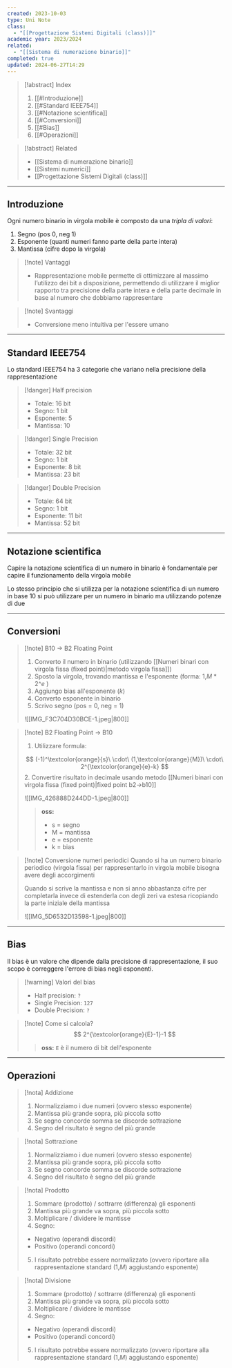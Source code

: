 ```yaml
---
created: 2023-10-03
type: Uni Note
class:
  - "[[Progettazione Sistemi Digitali (class)]]"
academic year: 2023/2024
related:
  - "[[Sistema di numerazione binario]]"
completed: true
updated: 2024-06-27T14:29
---
```

>[!abstract] Index
>1. [[#Introduzione]]
>2. [[#Standard IEEE754]]
>3. [[#Notazione scientifica]]
>4. [[#Conversioni]]
>5. [[#Bias]]
>6. [[#Operazioni]]

>[!abstract] Related
>- [[Sistema di numerazione binario]]
>- [[Sistemi numerici]]
>- [[Progettazione Sistemi Digitali (class)]]

---
## Introduzione

Ogni numero binario in virgola mobile è composto da una *tripla di valori*:
1. Segno (pos 0, neg 1)
2. Esponente (quanti numeri fanno parte della parte intera)
3. Mantissa (cifre dopo la virgola)

>[!note] Vantaggi
>- Rappresentazione mobile permette di ottimizzare al massimo l’utilizzo dei bit a disposizione, permettendo di utilizzare il miglior rapporto tra precisione della parte intera e della parte decimale in base al numero che dobbiamo rappresentare

>[!note] Svantaggi
>- Conversione meno intuitiva per l'essere umano

---
## Standard IEEE754

Lo standard IEEE754 ha 3 categorie che variano nella precisione della rappresentazione

>[!danger] Half precision
>- Totale: 16 bit
>- Segno: 1 bit
>- Esponente: 5
>- Mantissa: 10

>[!danger]  Single Precision
>- Totale: 32 bit
>- Segno: 1 bit
>- Esponente: 8 bit
>- Mantissa: 23 bit

>[!danger]  Double Precision
>- Totale: 64 bit
>- Segno: 1 bit
>- Esponente: 11 bit
>- Mantissa: 52 bit

---
## Notazione scientifica

Capire la notazione scientifica di un numero in binario è fondamentale per capire il funzionamento della virgola mobile

Lo stesso principio che si utilizza per la notazione scientifica di un numero in base 10 si può utilizzare per un numero in binario ma utilizzando potenze di due

---
## Conversioni

>[!note] B10 -> B2 Floating Point
>1. Converto il numero in binario (utilizzando [[Numeri binari con virgola fissa (fixed point)|metodo virgola fissa]])
>2. Sposto la virgola, trovando mantissa e l'esponente (forma: 1,*M* \* 2^*e* )
>3. Aggiungo bias all'esponente (*k*)
>4. Converto esponente in binario
>5. Scrivo segno (pos = 0, neg = 1)
>
>![[IMG_F3C704D30BCE-1.jpeg|800]]

>[!note] B2 Floating Point -> B10
>1. Utilizzare formula: 
>
>$$
>(-1)^\textcolor{orange}{s}\ \cdot\ (1,\textcolor{orange}{M})\ \cdot\ 2^{\textcolor{orange}{e}-k}
>$$
>2. Convertire risultato in decimale usando metodo [[Numeri binari con virgola fissa (fixed point)|fixed point b2->b10]]
>
>![[IMG_426888D244DD-1.jpeg|800]]
>
>>**oss:**
>>- s = segno
>>- M = mantissa
>>- e = esponente
>>- k = bias

>[!note] Conversione numeri periodici
>Quando si ha un numero binario periodico (virgola fissa) per rappresentarlo in virgola mobile bisogna avere degli accorgimenti
>
>Quando si scrive la mantissa e non si anno abbastanza cifre per completarla invece di estenderla con degli zeri va estesa ricopiando la parte iniziale della mantissa
>
>![[IMG_5D6532D13598-1.jpeg|800]]

---
## Bias

Il bias è un valore che dipende dalla precisione di rappresentazione, il suo scopo è correggere l'errore di bias negli esponenti.

>[!warning] Valori del bias
>- Half precision: `?`
>- Single Precision: `127`
>- Double Precision: `?`

>[!note] Come si calcola?
>$$
>2^{\textcolor{orange}{E}-1}-1
>$$
>
>>**oss:**  `E` è il numero di bit dell'esponente

---
## Operazioni

>[!nota] Addizione
>1. Normalizziamo i due numeri (ovvero stesso esponente)
>2. Mantissa più grande sopra, più piccola sotto
>3. Se segno concorde somma se discorde sottrazione 
>4. Segno del risultato è segno del più grande

>[!nota] Sottrazione
>1. Normalizziamo i due numeri (ovvero stesso esponente)
>2. Mantissa più grande sopra, più piccola sotto
>3. Se segno concorde somma se discorde sottrazione 
>4. Segno del risultato è segno del più grande

>[!nota] Prodotto
>1. Sommare (prodotto) / sottrarre (differenza) gli esponenti 
>2. Mantissa più grande va sopra, più piccola sotto
>3. Moltiplicare / dividere le mantisse
>4. Segno: 
>	- Negativo (operandi discordi)
>	- Positivo (operandi concordi)
>5. l risultato potrebbe essere normalizzato (ovvero riportare alla rappresentazione standard (1,*M*) aggiustando esponente)

>[!nota] Divisione
>1. Sommare (prodotto) / sottrarre (differenza) gli esponenti 
>2. Mantissa più grande va sopra, più piccola sotto
>3. Moltiplicare / dividere le mantisse
>4. Segno: 
>	- Negativo (operandi discordi)
>	- Positivo (operandi concordi)
>5. l risultato potrebbe essere normalizzato (ovvero riportare alla rappresentazione standard (1,*M*) aggiustando esponente)
